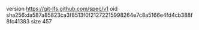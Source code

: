 version https://git-lfs.github.com/spec/v1
oid sha256:da587a85823ca3f8513f0f21272215998264e7c8a5166e4fd4cb388f8fc41383
size 457
